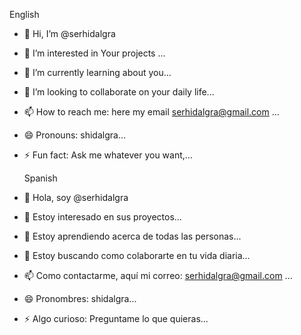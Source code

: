 English

- 👋 Hi, I’m @serhidalgra
- 👀 I’m interested in Your projects ...
- 🌱 I’m currently learning about you...
- 💞️ I’m looking to collaborate on your daily life...
- 📫 How to reach me: here my email serhidalgra@gmail.com ...
- 😄 Pronouns: shidalgra...
- ⚡ Fun fact: Ask me whatever you want,...

  Spanish

- 👋 Hola, soy @serhidalgra
- 👀 Estoy interesado en sus proyectos...
- 🌱 Estoy aprendiendo acerca de todas las personas...
- 💞️ Estoy buscando como colaborarte en tu vida diaria...
- 📫 Como contactarme, aquí mi correo: serhidalgra@gmail.com ...
- 😄 Pronombres: shidalgra...
- ⚡ Algo curioso: Preguntame lo que quieras...

<!---
serhidalgra/serhidalgra is a ✨ special ✨ repository because its `README.md` (this file) appears on your GitHub profile.
You can click the Preview link to take a look at your changes.
--->
